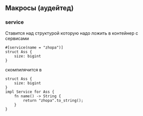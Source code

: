 ## Макросы (аудейтед)
### service
Ставится над структурой которую надо ложить в контейнер с сервисами
```
#[service(name = "zhopa")]
struct Ass {
    size: bigint
}
```
скомпилячится в 
```
struct Ass {
    size: bigint
}
impl Service for Ass {
    fn name() -> String {
        return "zhopa".to_string();
    }
}
```

